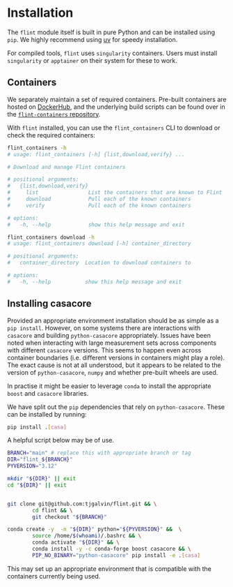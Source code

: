 # Installation

The `flint` module itself is built in pure Python and can be installed using `pip`. We highly recommend using [uv](https://docs.astral.sh/uv/) for speedy installation.

For compiled tools, `flint` uses `singularity` containers. Users must install `singularity` or `apptainer` on their system for these to work.

## Containers

We separately maintain a set of required containers. Pre-built containers are hosted on [DockerHub](https://hub.docker.com/r/alecthomson/flint-containers/tags), and the underlying build scripts can be found over in the [`flint-containers` repository](https://github.com/flint-crew/flint-containers).

With `flint` installed, you can use the `flint_containers` CLI to download or check the required containers:

```bash
flint_containers -h
# usage: flint_containers [-h] {list,download,verify} ...

# Download and manage Flint containers

# positional arguments:
#   {list,download,verify}
#     list                List the containers that are known to Flint
#     download            Pull each of the known containers
#     verify              Pull each of the known containers

# options:
#   -h, --help            show this help message and exit
```

```bash
flint_containers download -h
# usage: flint_containers download [-h] container_directory

# positional arguments:
#   container_directory  Location to download containers to

# options:
#   -h, --help           show this help message and exit
```

## Installing casacore

Provided an appropriate environment installation should be as simple as a
`pip install`. However, on some systems there are interactions with `casacore` and building
`python-casacore` appropriately. Issues have been noted when interacting with
large measurement sets across components with different `casacore` versions.
This seems to happen even across container boundaries (i.e. different versions
in containers might play a role). The exact cause is not at all understood, but
it appears to be related to the version of `python-casacore`, `numpy` and
whether pre-built wheels are used.

In practise it might be easier to leverage `conda` to install the appropriate
`boost` and `casacore` libraries.

We have split out the `pip` dependencies that rely on `python-casacore`. These
can be installed by running:

```bash
pip install .[casa]
```

A helpful script below may be of use.

```bash
BRANCH="main" # replace this with appropriate branch or tag
DIR="flint_${BRANCH}"
PYVERSION="3.12"

mkdir "${DIR}" || exit
cd "${DIR}" || exit


git clone git@github.com:tjgalvin/flint.git && \
        cd flint && \
        git checkout "${BRANCH}"

conda create -y  -n "${DIR}" python="${PYVERSION}" &&  \
        source /home/$(whoami)/.bashrc && \
        conda activate "${DIR}" && \
        conda install -y -c conda-forge boost casacore && \
        PIP_NO_BINARY="python-casacore" pip install -e .[casa]
```

This may set up an appropriate environment that is compatible with the
containers currently being used.
